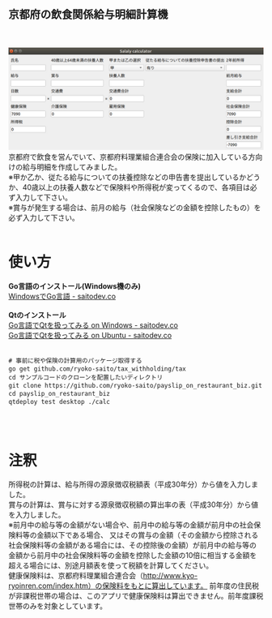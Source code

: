 ## 京都府の飲食関係給与明細計算機<br>
<br><br>
![サンプル画像](https://github.com/ryoko-saito/payslip_on_restaurant_biz/blob/master/img/payslip_calc.jpg)
京都府で飲食を営んでいて、京都府料理業組合連合会の保険に加入している方向けの給与明細を作成してみました。<br>
※甲か乙か、従たる給与についての扶養控除などの申告書を提出しているかどうか、40歳以上の扶養人数などで保険料や所得税が変ってくるので、各項目は必ず入力して下さい。<br>
※賞与が発生する場合は、前月の給与（社会保険などの金額を控除したもの）を必ず入力して下さい。
<br><br>
# 使い方<br>
**Go言語のインストール(Windows機のみ)**<br>
[WindowsでGo言語 - saitodev.co](https://saitodev.co/article/1569)
<br><br>
**Qtのインストール**<br>
[Go言語でQtを扱ってみる on Windows - saitodev.co](https://saitodev.co/article/1956)<br>
[Go言語でQtを扱ってみる on Ubuntu - saitodev.co](https://saitodev.co/article/1949)
<br><br>
```
# 事前に税や保険の計算用のパッケージ取得する
go get github.com/ryoko-saito/tax_withholding/tax
cd サンプルコードのクローンを配置したいディレクトリ
git clone https://github.com/ryoko-saito/payslip_on_restaurant_biz.git
cd payslip_on_restaurant_biz
qtdeploy test desktop ./calc
```
<br><br>
# 注釈<br>
所得税の計算は、給与所得の源泉徴収税額表（平成30年分）から値を入力しました。<br>
賞与の計算は、賞与に対する源泉徴収税額の算出率の表（平成30年分）から値を入力しました。<br>
※前月中の給与等の金額がない場合や、前月中の給与等の金額が前月中の社会保険料等の金額以下である場合、
又はその賞与の金額（その金額から控除される社会保険料等の金額がある場合には、その控除後の金額）が前月中の給与等の
金額から前月中の社会保険料等の金額を控除した金額の10倍に相当する金額を超える場合には、別途月額表を使って税額を計算してください。<br>
健康保険料は、京都府料理業組合連合会（http://www.kyo-ryoinren.com/index.htm）の保険料をもとに算出しています。
前年度の住民税が非課税世帯の場合は、このアプリで健康保険料は算出できません。前年度課税世帯のみを対象としています。
　

